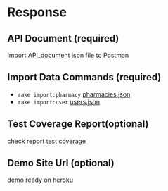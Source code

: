 # Response
## API Document (required)
  Import [API_document](https://github.com/vvang4x/kdan_pharmacy_platform/blob/a3f79df949b4be25016aa68164511f2e1a028884/doc/API_document.json) json file to Postman

## Import Data Commands (required)
  * `rake import:pharmacy` [pharmacies.json](https://github.com/vvang4x/kdan_pharmacy_platform/blob/a3f79df949b4be25016aa68164511f2e1a028884/doc/pharmacies.json)
  * `rake import:user` [users.json](https://github.com/vvang4x/kdan_pharmacy_platform/blob/a3f79df949b4be25016aa68164511f2e1a028884/doc/users.json)

## Test Coverage Report(optional)
  check report [test coverage](https://github.com/vvang4x/kdan_pharmacy_platform/blob/a3f79df949b4be25016aa68164511f2e1a028884/src/TestResults/2021-06-09%2018_04_34.coveragexml)
  
## Demo Site Url (optional)
  demo ready on [heroku](https://pharmacy-platform.herokuapp.com/index.html)
